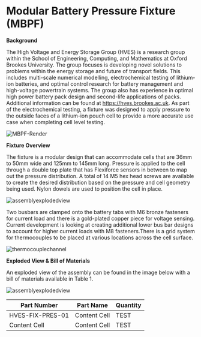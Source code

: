 # Modular Battery Pressure Fixture (MBPF)

**Background**

The High Voltage and Energy Storage Group (HVES) is a research group within the School of Engineering, Computing, and Mathematics at Oxford Brookes University. The group focuses is developing novel solutions to problems within the energy storage and future of transport fields. This includes multi-scale numerical modelling, electrochemical testing of lithium-ion batteries, and optimal control research for battery management and high-voltage powertrain systems. The group also has experience in optimal high power battery pack design and second-life applications of packs. Additional information can be found at https://hves.brookes.ac.uk. As part of the electrochemical testing, a fixture was designed to apply pressure to the outside faces of a lithium-ion pouch cell to provide a more accurate use case when completing cell level testing.

![MBPF-Render](https://user-images.githubusercontent.com/58944924/120312966-4c5c4180-c2d1-11eb-95c7-c15c87876039.jpeg)

**Fixture Overview**

The fixture is a modular design that can accommodate cells that are 36mm to 50mm wide and 125mm to 145mm long. Pressure is applied to the cell through a double top plate that has Flexiforce sensors in between to map out the pressure distribution. A total of 14 M5 hex head screws are available to create the desired distribution based on the pressure and cell geometry being used. Nylon dowels are used to position the cell in place.

![assemblyexplodedview](https://user-images.githubusercontent.com/58944924/120324859-01492b00-c2df-11eb-91b4-79f014a19537.jpeg)

Two busbars are clamped onto the battery tabs with M6 bronze fasteners for current load and there is a gold-plated copper piece for voltage sensing. Current development is looking at creating additional lower bus bar designs to account for higher current loads with M8 fasteners.There is a grid system for thermocouples to be placed at various locations across the cell surface.

![thermocouplechannel](https://user-images.githubusercontent.com/58944924/120325117-3c4b5e80-c2df-11eb-8eb0-d4460757ae7c.jpg)

**Exploded View & Bill of Materials**

An exploded view of the assembly can be found in the image below with a bill of materials available in Table 1.

![assemblyexplodedview](https://user-images.githubusercontent.com/58944924/120325364-79afec00-c2df-11eb-8f24-3a59e36b4c51.jpeg)

| Part Number | Part Name | Quantity |
| ------------- | ------------- | ------------- |
| HVES-FIX-PRES-01  | Content Cell  | TEST |
| Content Cell  | Content Cell  | TEST |
